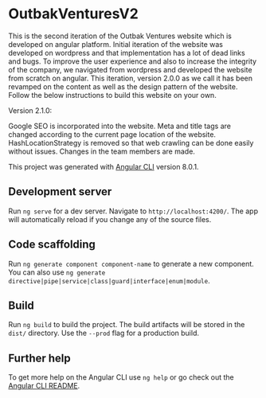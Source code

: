 # OutbakVenturesV2

This is the second iteration of the Outbak Ventures website which is developed on angular platform. Initial iteration of the website was developed on wordpress and that implementation has a lot of dead links and bugs. To improve the user experience and also to increase the integrity of the company, we navigated from wordpress and developed the website from scratch on angular. This iteration, version 2.0.0 as we call it has been revamped on the content as well as the design pattern of the website. Follow the below instructions to build this website on your own.

Version 2.1.0:

Google SEO is incorporated into the website. Meta and title tags are changed according to the current page location of the website. HashLocationStrategy is removed so that web crawling can be done easily without issues. Changes in the team members are made.

This project was generated with [Angular CLI](https://github.com/angular/angular-cli) version 8.0.1.

## Development server

Run `ng serve` for a dev server. Navigate to `http://localhost:4200/`. The app will automatically reload if you change any of the source files.

## Code scaffolding

Run `ng generate component component-name` to generate a new component. You can also use `ng generate directive|pipe|service|class|guard|interface|enum|module`.

## Build

Run `ng build` to build the project. The build artifacts will be stored in the `dist/` directory. Use the `--prod` flag for a production build.

## Further help

To get more help on the Angular CLI use `ng help` or go check out the [Angular CLI README](https://github.com/angular/angular-cli/blob/master/README.md).
